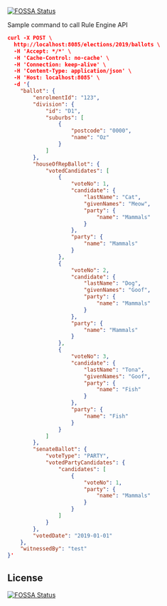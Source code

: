 [![FOSSA Status](https://app.fossa.io/api/projects/git%2Bgithub.com%2Fthanhnamit%2Fapi-election-v1.svg?type=shield)](https://app.fossa.io/projects/git%2Bgithub.com%2Fthanhnamit%2Fapi-election-v1?ref=badge_shield)

Sample command to call Rule Engine API

```json
curl -X POST \
  http://localhost:8085/elections/2019/ballots \
  -H 'Accept: */*' \
  -H 'Cache-Control: no-cache' \
  -H 'Connection: keep-alive' \
  -H 'Content-Type: application/json' \
  -H 'Host: localhost:8085' \
  -d '{
	"ballot": {
		"enrolmentId": "123",
		"division": {
			"id": "D1",
			"suburbs": [
				{
					"postcode": "0000",
					"name": "Oz"
				}
			]
		},
		"houseOfRepBallot": {
			"votedCandidates": [
				{
					"voteNo": 1,
					"candidate": {
						"lastName": "Cat",
						"givenNames": "Meow",
						"party": {
							"name": "Mammals"
						}
					},
					"party": {
						"name": "Mammals"
					}
				},
				{
					"voteNo": 2,
					"candidate": {
						"lastName": "Dog",
						"givenNames": "Goof",
						"party": {
							"name": "Mammals"
						}
					},
					"party": {
						"name": "Mammals"
					}
				},
				{
					"voteNo": 3,
					"candidate": {
						"lastName": "Tona",
						"givenNames": "Goof",
						"party": {
							"name": "Fish"
						}
					},
					"party": {
						"name": "Fish"
					}
				}
			]
		},
		"senateBallot": {
			"voteType": "PARTY",
			"votedPartyCandidates": {
				"candidates": [
					{
						"voteNo": 1,
						"party": {
							"name": "Mammals"
						}
					}
				]
			}
		},
		"votedDate": "2019-01-01"
	},
	"witnessedBy": "test"
}'
```

## License
[![FOSSA Status](https://app.fossa.io/api/projects/git%2Bgithub.com%2Fthanhnamit%2Fapi-election-v1.svg?type=large)](https://app.fossa.io/projects/git%2Bgithub.com%2Fthanhnamit%2Fapi-election-v1?ref=badge_large)